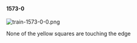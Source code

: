 #### 1573-0
![train-1573-0-0.png](https://github.com/lil-lab/nlvr/raw/master/nlvr/train/images/4/train-1573-0-0.png "train-1573-0-0.png")

None of the yellow squares are touching the edge